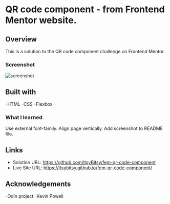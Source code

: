 # QR code component - from Frontend Mentor website.

## Overview

This is a solution to the QR code component challenge on Frontend Mentor.

### Screenshot

![screenshot](https://github.com/ltsyBitsy/fem-qr-code-component/blob/main/images/screenshot.jpg)

## Built with

  -HTML
  -CSS
  -Flexbox

### What I learned

Use external font-family.
Align page vertically.
Add screenshot to README file.

## Links

- Solution URL: https://github.com/ltsyBitsy/fem-qr-code-component
- Live Site URL: https://ltsybitsy.github.io/fem-qr-code-component/

## Acknowledgements

-Odin project
-Kevin Powell